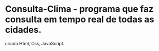 # Consulta-Clima - programa que faz consulta em tempo real de todas as cidades.
criado Html, Css, JavaScript.

